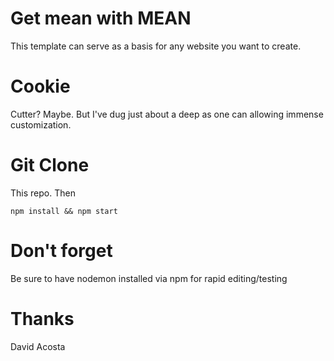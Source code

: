 # Get mean with MEAN

This template can serve as a basis for any website you want to create.

# Cookie

Cutter? Maybe. But I've dug just about a deep as one can allowing immense customization.

# Git Clone

This repo. Then

```
npm install && npm start
```

# Don't forget
Be sure to have nodemon installed via npm for rapid editing/testing

# Thanks

David Acosta